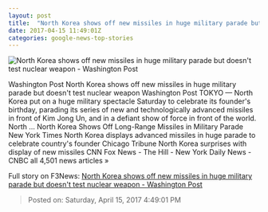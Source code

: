 ```yaml
---
layout: post
title:  "North Korea shows off new missiles in huge military parade but doesn't test nuclear weapon - Washington Post"
date: 2017-04-15 11:49:01Z
categories: google-news-top-stories
---
```


![North Korea shows off new missiles in huge military parade but doesn't test nuclear weapon - Washington Post](https://img.washingtonpost.com/rf/image_1484w/2010-2019/WashingtonPost/2017/04/15/Foreign/Images/APTOPIX_North_Korea_Founders_Birthday_49767-963fc.jpg)

Washington Post North Korea shows off new missiles in huge military parade but doesn't test nuclear weapon Washington Post TOKYO — North Korea put on a huge military spectacle Saturday to celebrate its founder's birthday, parading its series of new and technologically advanced missiles in front of Kim Jong Un, and in a defiant show of force in front of the world. North ... North Korea Shows Off Long-Range Missiles in Military Parade New York Times North Korea displays advanced missiles in huge parade to celebrate country's founder Chicago Tribune North Korea surprises with display of new missiles CNN Fox News - The Hill - New York Daily News - CNBC all 4,501 news articles »


Full story on F3News: [North Korea shows off new missiles in huge military parade but doesn't test nuclear weapon - Washington Post](http://www.f3nws.com/n/aVYjRD)

> Posted on: Saturday, April 15, 2017 4:49:01 PM

